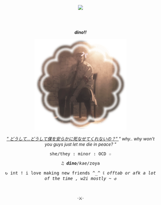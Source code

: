 　<p align="center">![](https://komarev.com/ghpvc/?username=DlNOS&label=⚰️&color=b49082)</p>
  
<p align="center"> <br>
<br>
<p align="center">
<i><b>dino!!</b></i>


<p align="center">
<img src="E1583748-06CF-4DAB-B61B-1EB3683E1B4B-min.png">
<p align="center">
<u><i>" どうして…どうして僕を安らかに死なせてくれないの？" </i></u>
<i>" why.. why won't you guys just let me die in peace? "</i> 


<p align="center">
<tt>she/they : minor : OCD ☆</tt> 
<p align="center">
<tt>♫︎ <i><b>dino</b></i>/<i>kae</i>/zoya</tt>
<p align="center">
<tt>↻ int ! i love making new friends ^_^ ꒰ <i>offtab or afk a lot of the time , w2i mostly ~</i> ↺</tt>
<br> 
<br>
<br>
<p align="center"> ‧⚔︎‧
